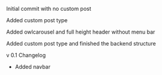 Initial commit with no custom post

Added custom post type

Added owlcarousel and full height header without menu bar

Added custom post type and finished the backend structure


v 0.1 Changelog
- Added navbar
